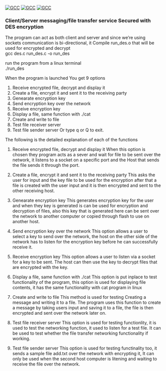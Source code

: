 
[![GCC](https://img.shields.io/badge/C%20-Programming-brightgreen.svg)](https://github.com/msjahun/desProjectLab)
[![GCC](https://img.shields.io/badge/DES-Encryption-red.svg)](https://github.com/msjahun/desProjectLab)
[![GCC](https://img.shields.io/badge/gcc-compiler-orange.svg)](https://github.com/msjahun/desProjectLab)
<h3>Client/Server messaging/file transfer service Secured with DES encryption </h3>
The program can act as both client and server and since we’re using sockets communication is bi-directional, 
it Compile run_des.o that will be used for encrypted and decrypt
 <br>gcc  des.c run_des.c -o run_des
 
run the program from  a linux terminal
<br>./run_des

When the program is launched You get 9 options
1.	Receive encrypted file, decrypt and display it
2.	Create a file, encrypt it and sent it to the receiving party
3.	Genearate encryption key
4.	Send encryption key over the network
5.	Receive encryption key
6.	Display a file, same function with ./cat
7.	Create and write to file
8.	Test file receiver server
9.	Test file sender server
Or type q or Q to exit.

The following is the detailed explanation of each of the functions

1. Receive encrypted file, decrypt and display it
	When this option is chosen they program acts as a sever and wait for file to be sent over the network, it listens to a socket on a specific port and the Host that sends the file sends it through the port.

2. Create a file, encrypt it and sent it to the receiving party
	This asks the user for input and the key file to be used for the encryption after that a file is created with the user input and it is then encrypted and sent to the other receiving host.

3. Genearate encryption key
	This generates encryption key for the user and when they key is generated is can be used for encryption and decryption of files, also this key that is generated here can be sent over the network to another computer or copied through flash to use on another host.

4. Send encryption key over the network
	This option allows a user to select a key to send over the network, the host on the other side of the network has to listen for the encryption key before he can successfully receive it.

5. Receive encryption key
	This option allows a user to listen via a socket for a key to be sent. The host can then use the key to decrypt files that are encrypted with the key.

6. Display a file, same function with ./cat
	This option is put inplace to test functionality of the program, this option is used for displaying file contents, it has the same functionality with cat program in linux

7. Create and write to file
	This method is used for testing Creating a message and writing it to a file. The program uses this function to create a message by taking users input and saving it to a file, the file is then encrypted and sent over the network later on.

8. Test file receiver server
	This option is used for testing functionlity, it is used to test the networking function, it used to listen for a test file. It can be used to test whether the file transfer networking functionality if working.

9. Test file sender server
	This option is used for testing functinality too, it sends a sample file add.txt over the network with encrypting it, It can only be used when the second host computer is litening and waiting to receive the file over the network.
